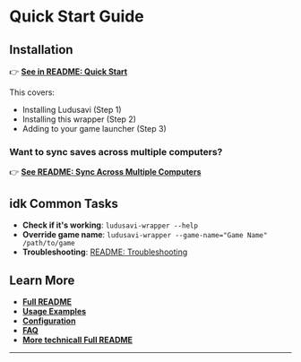 # Quick Start Guide

## Installation

👉 **[See in README: Quick Start](README.md#quick-start)**

This covers:
- Installing Ludusavi (Step 1)
- Installing this wrapper (Step 2)
- Adding to your game launcher (Step 3)

### Want to sync saves across multiple computers?

👉 **[See README: Sync Across Multiple Computers](README.md#sync-across-multiple-computers-optional)**

## idk Common Tasks

- **Check if it's working**: `ludusavi-wrapper --help`
- **Override game name**: `ludusavi-wrapper --game-name="Game Name" /path/to/game`
- **Troubleshooting**: [README: Troubleshooting](README.md#troubleshooting)

## Learn More

- **[Full README](README.md)**
- **[Usage Examples](README.md#usage-examples)**
- **[Configuration](README.md#configuration)**
- **[FAQ](README.md#faq)**
- **[More technicall Full README](README.old.md)**

---
